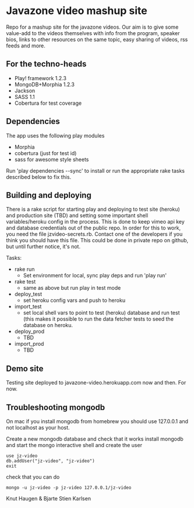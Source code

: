 Javazone video mashup site
==========================

Repo for a mashup site for the javazone videos. Our aim is to give some
value-add to the videos themselves with info from the program, speaker bios, 
links to other resources on the same topic, easy sharing of videos, rss feeds and more.

For the techno-heads
----------------------
* Play! framework 1.2.3
* MongoDB+Morphia 1.2.3
* Jackson
* SASS 1.1
* Cobertura for test coverage

Dependencies
--------------

The app uses the following play modules

* Morphia
* cobertura (just for test id)
* sass for awesome style sheets

Run 'play dependencies --sync' to install or run the appropriate rake tasks described below to fix this. 

Building and deploying
-----------------------

There is a rake script for starting play and deploying to test site (heroku) and
production site (TBD) and setting some important shell variables/heroku config in the process. This is done to keep vimeo api key and database credentials out of the public repo. In order for this to work, you need the file jzvideo-secrets.rb. Contact one of the developers if you think you should have this file. This could be done in private repo on github, but until further notice, it's not. 

Tasks:

* rake run
  * Set environment for local, sync play deps and run 'play run'
* rake test
  * same as above but run play in test mode
* deploy_test
  * set heroku config vars and push to heroku
* import_test
  * set local shell vars to point to test (heroku) database and run test (this makes it possible to run the data fetcher tests to seed the database on heroku.
* deploy_prod
  * TBD
* import_prod
  * TBD 

Demo site
----------
Testing site deployed to javazone-video.herokuapp.com now and then. For now. 


Troubleshooting mongodb
------------------
On mac if you install mongodb from homebrew you should use 127.0.0.1 and
not localhost as your host. 

Create a new mongodb database and check that it works
install mongodb and start the mongo interactive shell and create the
user 

    use jz-video
    db.addUser("jz-video", "jz-video")
    exit

check that you can do 

    mongo -u jz-video -p jz-video 127.0.0.1/jz-video

Knut Haugen & Bjarte Stien Karlsen 

